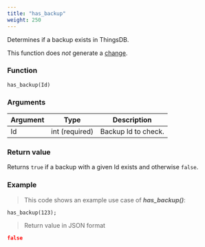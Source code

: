 ```yaml
---
title: "has_backup"
weight: 250
---
```


Determines if a backup exists in ThingsDB.

This function does *not* generate a [change](../../overview/changes).

### Function

`has_backup(Id)`

### Arguments

Argument | Type | Description
-------- | ---- | -----------
Id | int (required) | Backup Id to check.

### Return value

Returns `true` if a backup with a given Id exists and otherwise `false`.

### Example

> This code shows an example use case of ***has_backup()***:

```thingsdb,json_response,@n
has_backup(123);
```

> Return value in JSON format

```json
false
```
